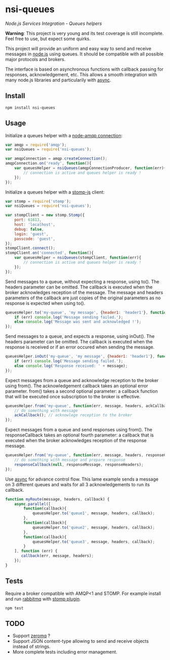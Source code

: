nsi-queues
==========

*Node.js Services Integration - Queues helpers*

**Warning**: This project is very young and its test coverage is still incomplete. Feel free to use, but expect some quirks.

This project will provide an uniform and easy way to send and receive messages in [node.js](http://nodejs.org/) using queues.
It should be compatible with all possible major protocols and brokers.

The interface is based on asynchronous functions with callback passing for responses, acknowledgement, etc.
This allows a smooth integration with many node.js libraries and particularily with [async](https://github.com/caolan/async).

Install
-------

	npm install nsi-queues

Usage
-----

Initialize a queues helper with a [node-amqp connection](https://github.com/postwait/node-amqp):

```js
var amqp = require('amqp');
var nsiQueues = require('nsi-queues');

var amqpConnection = amqp.createConnection();
amqpConnection.on('ready', function(){
	var queuesHelper = nsiQueues(amqpConnectionProducer, function(err){
		// connection is active and queues helper is ready !
	});
});
```

Initialize a queues helper with a [stomp-js](https://github.com/benjaminws/stomp-js) client:

```js
var stomp = require('stomp');
var nsiQueues = require('nsi-queues');

var stompClient = new stomp.Stomp({
	port: 61613,
	host: 'localhost',
	debug: false,
	login: 'guest',
	passcode: 'guest',
});
stompClient.connect();
stompClient.on('connected', function(){
	var queuesHelper = nsiQueues(stompClient, function(err){
		// connection is active and queues helper is ready !
	});
});
```

Send messages to a queue, without expecting a response, using to().
The headers parameter can be omitted.
The callback is executed when the broker acknowledges reception of the message.
The message and headers parameters of the callback are just copies of the original parameters as no response is expected when using to().

```js
queuesHelper.to('my-queue', 'my message', {header1: 'header1'}, function(err, message, headers) {
	if (err) console.log('Message sending failed.');
	else console.log('Message was sent and acknowledged !');
});
```

Send messages to a queue, and expects a response, using inOut().
The headers parameter can be omitted.
The callback is executed when the response is received or if an error occured when sending the message.

```js
queuesHelper.inOut('my-queue', 'my message', {header1: 'header1'}, function(err, message, headers) {
	if (err) console.log('Message sending failed.');
	else console.log('Response received: ' + message);
});
```

Expect messages from a queue and acknowledge reception to the broker using from().
The acknowledgement callback takes an optional error parameter.
from() takes a second optional parameter: a callback function that will be executed once subscription to the broker is effective.

```js
queuesHelper.from('my-queue', function(err, message, headers, ackCallback) {
	// do something with message
	ackCallback(); // acknowlege reception to the broker
});
```

Expect messages from a queue and send responses using from().
The responseCallback takes an optional fourth parameter: a callback that is executed when the broker acknowledges reception of the response message.

```js
queuesHelper.from('my-queue', function(err, message, headers, responseCallback) {
	// do something with message and prepare response
	responseCallback(null, responseMessage, responseHeaders);
});
```

Use [async](https://github.com/caolan/async) for advance control flow.
This lame example sends a message on 3 different queues and waits for all 3 acknowledgements to run its callback.

```js	
function myRoute(message, headers, callback) {
	async.parallel([
	    function(callback){
	        queuesHelper.to('queue1', message, headers, callback);
	    },
	    function(callback){
	        queuesHelper.to('queue2', message, headers, callback);
	    },
	    function(callback){
	        queuesHelper.to('queue3', message, headers, callback);
	    }
	], function (err) {
	   callback(err, message, headers);
	});	
}
```
	
Tests
-----

Require a broker compatible with AMQP<1 and STOMP. For example install and run [rabbitmq](https://www.rabbitmq.com/) with [stomp plugin](http://www.rabbitmq.com/stomp.html).

    npm test

TODO
----

  * Support [zeromq](http://zeromq.org/) ?
  * Support JSON content-type allowing to send and receive objects instead of strings.
  * More complete tests including error management.

